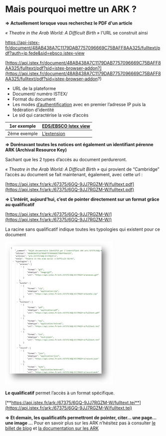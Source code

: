 # Mais pourquoi mettre un ARK ?

**=&gt; Actuellement lorsque vous recherchez le PDF d'un article**

_« Theatre in the Arab World: A Difficult Birth »_ l'URL se construit ainsi

[https://api-istex-fr/document/48AB438A7C1179DAB7757096669C75BAFF8AA325/fulltext/pdf?auth=ip,fede&sid=ebsco,istex-view](https://api-istex-fr/document/48AB438A7C1179DAB7757096669C75BAFF8AA325/fulltext/pdf?auth=ip,fede&sid=ebsco,istex-view)

[https://api.istex.fr/document/48AB438A7C1179DAB7757096669C75BAFF8AA325/fulltext/pdf?sid=istex-browser-addon?](https://api.istex.fr/document/48AB438A7C1179DAB7757096669C75BAFF8AA325/fulltext/pdf?sid=istex-browser-addon?)

* URL de la plateforme
* Document/ numéro ISTEX/
* Format du document
* Les modes [d’authentification](https://api.istex.fr/documentation/access/) avec en premier l’adresse IP puis la fédération d’identité
* Le sid qui caractérise la voie d’accès

| 1er exemple | [EDS/EBSCO Istex view](https://doc.istex.fr/users/discovery/) |
| --- | --- |
| 2ème exemple | [L’extension](https://addons.istex.fr/) |

**=&gt; Dorénavant toutes les notices ont également un identifiant pérenne ARK \(Archival Resource Key\)**

Sachant que les 2 types d’accès au document perdureront.

_« Theatre in the Arab World: A Difficult Birth »_ qui provient de “Cambridge” l’accès au document se fait maintenant, également, avec cette url :

[https://api.istex.fr/ark:/67375/6GQ-9JJ7RGZM-W/fulltext.pdf](https://api.istex.fr/ark:/67375/6GQ-9JJ7RGZM-W/fulltext.pdf)

**=&gt; L’intérêt, aujourd’hui, c’est de pointer directement sur un format grâce au qualificatif**

[https://api.istex.fr/ark:/67375/6GQ-9JJ7RGZM-W/](https://api.istex.fr/ark:/67375/6GQ-9JJ7RGZM-W/)

La racine sans qualificatif indique toutes les typologies qui existent pour ce document

![](../.gitbook/assets/ark.jpg)

**Le qualificatif** permet l’accès à un format spécifique.

[**https://api.istex.fr/ark:/67375/6GQ-9JJ7RGZM-W/fulltext.tei**](https://api.istex.fr/ark:/67375/6GQ-9JJ7RGZM-W/fulltext.tei)

**=&gt; Et demain, les qualificatifs permettront de pointer, citer… une page…une image …** Pour en savoir plus sur les ARK n’hésitez pas à consulter [le billet de blog](http://blog.istex.fr/des-ark-dans-istex/) et [la documentation sur les ARK](https://api.istex.fr/documentation/ark/)

